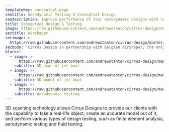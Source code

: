 ```yaml
---
templateKey: conceptual-page
seotitle: Aerodynamic Testing & Conceptual Design
seodescription: Improve performance of tour aerodynamic designs with conceptual testing 3D technology provided by Cirrus Design for Washington and Idaho
title: Conceptual Design & Testing
image: https://raw.githubusercontent.com/andrewstanton/cirrus-design/master/src/img/content/fea-example-lifting-beam.png
sectitle: Airshaper
secimage: >-
  https://raw.githubusercontent.com/andrewstanton/cirrus-design/master/src/img/content/plane-stream.gif
secbody: "Cirrus Design in partnership with Belgian AirShaper, the online aerodynamics platform, is offering virtual aerodynamics services as the integral part of their design and development process. By extending expertise in this area, we can further improve the performance of our designs.<br/><br/><strong>Effortlessly check and improve your aerodynamic design.</strong><br/><br/>This is how it works: Upload your geometry file, determine the desired wind or flow velocity and start the flow calculation at the push of a button. At best after a few hours, you will be informed by e-mail of the end of the calculation and will receive a detailed result report with values for drag and lift as well as the aerodynamic moments. Furthermore, the drag coefficient and the required power are determined. Pictures show 3D pressure clouds, surface pressures, surface friction and streamlines, which identify aerodynamically critical areas and provide indications of possible optimization."
blocks:
  - image: >-
      https://raw.githubusercontent.com/andrewstanton/cirrus-design/master/static/img/jet-cloud.jpg
    subtitle: 3D scan of jet boat
  - image: >-
      https://raw.githubusercontent.com/andrewstanton/cirrus-design/master/static/img/jet-render.jpg
    subtitle: 3D model of jet boat
  - image: >-
      https://raw.githubusercontent.com/andrewstanton/cirrus-design/master/src/img/boat-replacement.jpg
    subtitle: Aerodynamic testing
---
```


3D scanning technology allows Cirrus Designs to provide our clients with the capability to take a real-life object, create an accurate model out of it, and perform various types of design testing, such as finite element analysis, aerodynamic testing and fluid testing.
